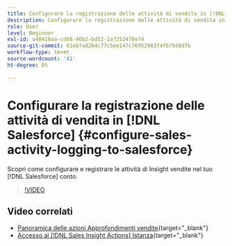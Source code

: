 ```yaml
---
title: Configurare la registrazione delle attività di vendita in [!DNL Salesforce]
description: Configurare la registrazione delle attività di vendita in [!DNL Salesforce]
role: User
level: Beginner
exl-id: a48410aa-cd68-46b2-bd52-1a7253470e74
source-git-commit: 61eb7a8264c77c5ee147c76952983f4f67938d7b
workflow-type: tm+mt
source-wordcount: '41'
ht-degree: 0%

---
```


# Configurare la registrazione delle attività di vendita in [!DNL Salesforce] {#configure-sales-activity-logging-to-salesforce}

Scopri come configurare e registrare le attività di Insight vendite nel tuo [!DNL Salesforce] conto.

>[!VIDEO](https://video.tv.adobe.com/v/340843/?quality=12&learn=on)

## Video correlati

* [Panoramica delle azioni Approfondimenti vendite](/help/sales-insight-actions/sales-insight-actions-overview.md){target=&quot;_blank&quot;}
* [Accesso al [!DNL Sales Insight Actions] Istanza](/help/sales-insight-actions/accessing-your-sales-insight-actions-instance.md){target=&quot;_blank&quot;}
